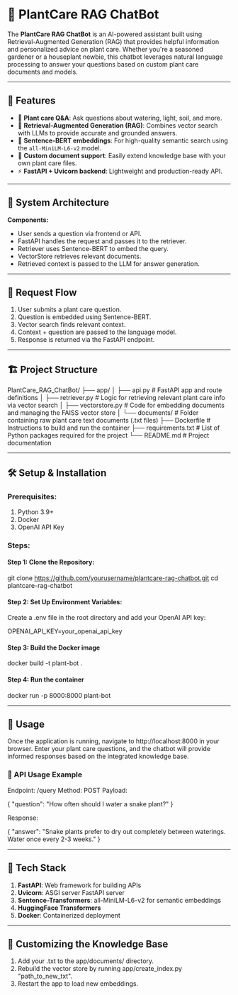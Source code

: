# 🌿 PlantCare RAG ChatBot

The **PlantCare RAG ChatBot** is an AI-powered assistant built using Retrieval-Augmented Generation (RAG) that provides helpful information and personalized advice on plant care. Whether you're a seasoned gardener or a houseplant newbie, this chatbot leverages natural language processing to answer your questions based on custom plant care documents and models.

---

## 🚀 Features

- 🌱 **Plant care Q&A**: Ask questions about watering, light, soil, and more.
- 🔎 **Retrieval-Augmented Generation (RAG)**: Combines vector search with LLMs to provide accurate and grounded answers.
- 🧠 **Sentence-BERT embeddings**: For high-quality semantic search using the `all-MiniLM-L6-v2` model.
- 📁 **Custom document support**: Easily extend knowledge base with your own plant care files.
- ⚡ **FastAPI + Uvicorn backend**: Lightweight and production-ready API.

---

## 🧩 System Architecture


**Components:**
- User sends a question via frontend or API.
- FastAPI handles the request and passes it to the retriever.
- Retriever uses Sentence-BERT to embed the query.
- VectorStore retrieves relevant documents.
- Retrieved context is passed to the LLM for answer generation.

---

## 🔄 Request Flow

1. User submits a plant care question.
2. Question is embedded using Sentence-BERT.
3. Vector search finds relevant context.
4. Context + question are passed to the language model.
5. Response is returned via the FastAPI endpoint.

---

## 🏗️ Project Structure

PlantCare_RAG_ChatBot/
├── app/
│   ├── api.py             # FastAPI app and route definitions
│   ├── retriever.py       # Logic for retrieving relevant plant care info via vector search
│   ├── vectorstore.py     # Code for embedding documents and managing the FAISS vector store
│   └── documents/         # Folder containing raw plant care text documents (.txt files)
├── Dockerfile             # Instructions to build and run the container
├── requirements.txt       # List of Python packages required for the project
└── README.md              # Project documentation


---

## 🛠️ Setup & Installation

### Prerequisites:

1. Python 3.9+
2. Docker
3. OpenAI API Key​


### Steps:

#### Step 1: Clone the Repository:

git clone https://github.com/yourusername/plantcare-rag-chatbot.git
cd plantcare-rag-chatbot

#### Step 2: Set Up Environment Variables:

Create a .env file in the root directory and add your OpenAI API key:

OPENAI_API_KEY=your_openai_api_key

#### Step 3: Build the Docker image

docker build -t plant-bot .

#### Step 4: Run the container

docker run -p 8000:8000 plant-bot

---

## 💬 Usage

Once the application is running, navigate to http://localhost:8000 in your browser. Enter your plant care questions, and the chatbot will provide informed responses based on the integrated knowledge base.

### 🧪 API Usage Example

Endpoint: /query
Method: POST
Payload:

{
  "question": "How often should I water a snake plant?"
}

Response:

{
  "answer": "Snake plants prefer to dry out completely between waterings. Water once every 2-3 weeks."
}

---

## 🧰 Tech Stack

1. **FastAPI**: Web framework for building APIs
2. **Uvicorn**: ASGI server FastAPI server
3. **Sentence-Transformers**: all-MiniLM-L6-v2 for semantic embeddings
4. **HuggingFace Transformers**
5. **Docker**: Containerized deployment

---

## 📄 Customizing the Knowledge Base

1. Add your .txt to the app/documents/ directory.
2. Rebuild the vector store by running app/create_index.py "path_to_new_txt".
3. Restart the app to load new embeddings.